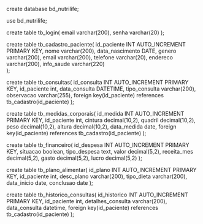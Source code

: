 create database bd_nutrilife;

use bd_nutrilife;

create table tb_login(
email                varchar(200),
senha                varchar(20)
);

create table tb_cadastro_paciente(
id_paciente                   INT AUTO_INCREMENT PRIMARY KEY,
nome                 varchar(200),
data_nascimento      DATE,
genero               varchar(200),
email                varchar(200),
telefone             varchar(20),
endereco             varchar(200),
info_saude          varchar(220)    
);

create table tb_consultas(
id_consulta          INT AUTO_INCREMENT PRIMARY KEY,
id_paciente           int,
data_consulta        DATETIME,
tipo_consulta        varchar(200),
observacao           varchar(255),
foreign key(id_paciente) references tb_cadastro(id_paciente)
);

create table tb_medidas_corporais(
id_medida           INT AUTO_INCREMENT PRIMARY KEY,
id_paciente         int,
cintura             decimal(10,2),
quadril             decimal(10,2),
peso                decimal(10,2),
altura              decimal(10,2),
data_medida            date,
foreign key(id_paciente) references tb_cadastro(id_paciente)
);

create table tb_financeiro(
id_despesa           INT AUTO_INCREMENT PRIMARY KEY,
situacao            boolean,
tipo_despesa        text,
valor                decimal(5,2),
receita_mes            decimal(5,2),
gasto                decimal(5,2),
lucro                decimal(5,2)
);

create table tb_plano_alimentar(
id_plano             INT AUTO_INCREMENT PRIMARY KEY,
id_paciente          int,
desc_plano           varchar(200),
tipo_dieta           varchar(200),
data_inicio          date,
conclusao            date
 );

create table tb_historico_consultas(
id_historico         INT AUTO_INCREMENT PRIMARY KEY,
id_paciente          int,
detalhes_consulta    varchar(200),
data_consulta        datetime,
foreign key(id_paciente) references tb_cadastro(id_paciente)
);